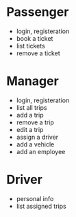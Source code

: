 # Passenger

-   login, registeration
-   book a ticket
-   list tickets
-   remove a ticket

# Manager

-   login, registeration
-   list all trips
-   add a trip
-   remove a trip
-   edit a trip
-   assign a driver
-   add a vehicle
-   add an employee

# Driver

-   personal info
-   list assigned trips

